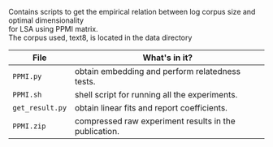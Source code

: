 Contains scripts to get the empirical relation between log corpus size and optimal dimensionality  
for LSA using PPMI matrix.  
The corpus used, text8, is located in the data directory  

File | What's in it?
--- | ---
`PPMI.py` | obtain embedding and perform relatedness tests.
`PPMI.sh` | shell script for running all the experiments.
`get_result.py` | obtain linear fits and report coefficients.
`PPMI.zip` | compressed raw experiment results in the publication.

